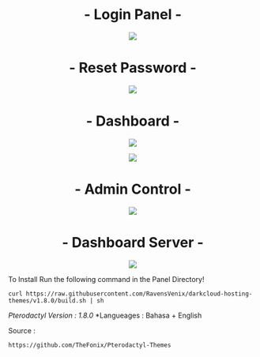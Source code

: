 <h1 align="center">
- Login Panel - <br></h1>
<p align="center">
<img src="https://a.uguu.se/AOVkMDEG.PNG"/>
</p>
<h1 align="center">
- Reset Password - <br></h1>
<p align="center">
<img src="https://a.uguu.se/btpHkRWo.PNG"/>
</p>
<h1 align="center">
- Dashboard - <br></h1>
<p align="center">
<img src="https://a.uguu.se/wbnqjUuk.PNG"/>
</p>
<p align="center">
<img src="https://a.uguu.se/hrKNhkTm.PNG"/>
</p>
<h1 align="center">
- Admin Control - <br></h1>
<p align="center">
<img src="https://a.uguu.se/CPYboAea.PNG"/>
</p>
<h1 align="center">
- Dashboard Server - <br></h1>
<p align="center">
<img src="https://a.uguu.se/QrHsNNzv.PNG"/>
</p>


To Install Run the following command in the Panel Directory!
```
curl https://raw.githubusercontent.com/RavensVenix/darkcloud-hosting-themes/v1.8.0/build.sh | sh
```

*Pterodactyl Version : 1.8.0*
*Langueages : Bahasa + English

Source :
```
https://github.com/TheFonix/Pterodactyl-Themes
```
